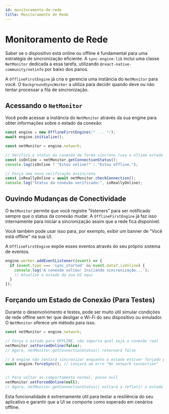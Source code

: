 ```yaml
---
id: monitoramento-de-rede
title: Monitoramento de Rede
---
```


# Monitoramento de Rede

Saber se o dispositivo está online ou offline é fundamental para uma estratégia de sincronização eficiente. A `sync-engine-lib` inclui uma classe `NetMonitor` dedicada a essa tarefa, utilizando `@react-native-community/netinfo` por baixo dos panos.

A `OfflineFirstEngine` já cria e gerencia uma instância do `NetMonitor` para você. O `BackgroundSyncWorker` a utiliza para decidir quando deve ou não tentar processar a fila de sincronização.

## Acessando o `NetMonitor`

Você pode acessar a instância do `NetMonitor` através da sua engine para obter informações sobre o estado da conexão:

```typescript
const engine = new OfflineFirstEngine(/* ... */);
await engine.initialize();

const netMonitor = engine.network;

// Verifica o status da conexão de forma síncrona (usa o último estado conhecido)
const isOnline = netMonitor.getConnectionStatus();
console.log(isOnline ? "Estou online!" : "Estou offline.");

// Força uma nova verificação assíncrona
const isReallyOnline = await netMonitor.checkConnection();
console.log("Status da conexão verificado:", isReallyOnline);
```

## Ouvindo Mudanças de Conectividade

O `NetMonitor` permite que você registre "listeners" para ser notificado sempre que o status da conexão mudar. A `OfflineFirstEngine` já faz isso internamente para iniciar a sincronização assim que a rede fica disponível.

Você também pode usar isso para, por exemplo, exibir um banner de "Você está offline" na sua UI.

A `OfflineFirstEngine` expõe esses eventos através do seu próprio sistema de eventos.

```typescript
engine.worker.addEventListener((event) => {
  if (event.type === 'sync_started' && event.data?.isOnline) {
    console.log('A conexão voltou! Iniciando sincronização...');
    // Atualize o estado da sua UI aqui
  }
});
```

## Forçando um Estado de Conexão (Para Testes)

Durante o desenvolvimento e testes, pode ser muito útil simular condições de rede offline sem ter que desligar o Wi-Fi do seu dispositivo ou emulador. O `NetMonitor` oferece um método para isso.

```typescript
const netMonitor = engine.network;

// Força o estado para OFFLINE, não importa qual seja a conexão real
netMonitor.setForcedOnline(false); 
// Agora, netMonitor.getConnectionStatus() retornará false

// A engine não tentará sincronizar enquanto o estado estiver forçado para offline
await engine.forceSync(); // Lançará um erro "No network connection"


// Para voltar ao comportamento normal, passe null
netMonitor.setForcedOnline(null);
// Agora, netMonitor.getConnectionStatus() voltará a refletir o estado real da rede.
```

Esta funcionalidade é extremamente útil para testar a resiliência do seu aplicativo e garantir que a UI se comporte como esperado em cenários offline.
